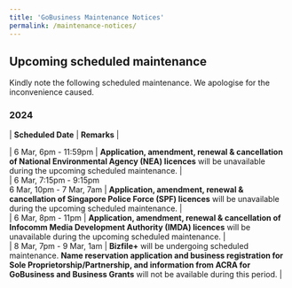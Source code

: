 ```yaml
---
title: 'GoBusiness Maintenance Notices'
permalink: /maintenance-notices/
---
```


## Upcoming scheduled maintenance

Kindly note the following scheduled maintenance. We apologise for the inconvenience caused.

### 2024 

| **Scheduled Date** | **Remarks** |  
    
                                            
| 6 Mar, 6pm - 11:59pm | **Application, amendment, renewal & cancellation of National Environmental Agency (NEA) licences** will be unavailable during the upcoming scheduled maintenance. |       
| 6 Mar, 7:15pm - 9:15pm <br> 6 Mar, 10pm - 7 Mar, 7am | **Application, amendment, renewal & cancellation of Singapore Police Force (SPF) licences** will be unavailable during the upcoming scheduled maintenance. |     
| 6 Mar, 8pm - 11pm | **Application, amendment, renewal & cancellation of Infocomm Media Development Authority (IMDA) licences** will be unavailable during the upcoming scheduled maintenance. |           
| 8 Mar, 7pm - 9 Mar, 1am | **Bizfile+** will be undergoing scheduled maintenance. **Name reservation application and business registration for Sole Proprietorship/Partnership, and information from ACRA for GoBusiness and Business Grants** will not be available during this period. | 




  





<script src="/jquery/jquery.min.js"></script>
<script src="/jquery/resize-tables.js"></script>
